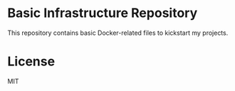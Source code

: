 # Basic Infrastructure Repository

This repository contains basic Docker-related files to kickstart my projects.

# License

MIT
